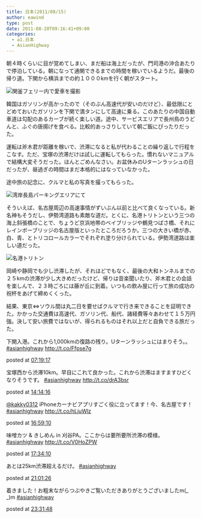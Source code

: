 ```yaml
---
title: 日本(2011/08/15)
author: eawind
type: post
date: 2011-08-20T09:16:41+09:00
categories:
  - a1.日本
  - AsianHighway
---
```

朝４時くらいに目が覚めてしまい、まだ船は海上だったが、門司港の沖合あたりで停泊している。朝になって通関できるまでの時間を稼いでいるようだ。最後の帰り道。下関から横浜までの約１０００kmを行く朝がスタート。

![関釜フェリー内で愛車を撮影](/img/wp/2011/08/CIMG17811.jpg)

<div>
  韓国はガソリンが高かったので（そのぶん高速代が安いのだけど）、最低限にとどめておいたガソリンを下関で満タンにして高速に乗る。このあたりの中国自動車道は勾配のあるカーブが続く楽しい道。途中、サービスエリアで長州鳥のうどんと、ふぐの唐揚げを食べる。比較的あっさりしていて朝ご飯にぴったりだった。
</div>

運転は斧木君が距離を稼いで、渋滞になると私が代わることの繰り返しで行程をこなす。ただ、宝塚の渋滞だけは試しに運転してもらった。慣れないマニュアルで結構大変そうだった。ほんとごめんなさい。お盆休みのUターンラッシュの日だったが、昼過ぎの時間はまだ本格的にはなっていなかった。

途中旅の記念に、クルマと私の写真を撮ってもらった。

![湾岸長島パーキングエリアにて](/img/wp/2011/08/CIMG1784.jpg)

そういえば、名古屋周辺の高速事情がずいぶん以前と比べて良くなっている。新名神もそうだし、伊勢湾道路も素敵な道だ。とくに、名港トリトンという三つの海上斜張橋のことで、ちょうど京浜地帯のベイブリッジや鶴見つばさ橋、それにレインボーブリッジの名古屋版といったところだろうか。三つの大きい橋が赤、白、青、とトリコロールカラーでそれぞれ塗り分けられている。伊勢湾道路は楽しい道だった。

![名港トリトン](/img/wp/2011/08/CIMG17891.jpg)

<div>
  岡崎や静岡でも少し渋滞したが、それほどでもなく、最後の大和トンネルまでの２５kmの渋滞が少し大きめだったけど、帰りは音楽聞いたり、斧木君との会話を楽しんで、２３時ごろには藤が丘に到着。いつもの飲み屋に行って旅の成功の祝杯をあげて締めくくった。
</div>

結果、東京⇔ソウル間は丸二日を要せばクルマで行き来できることを証明できた。かかった交通費は高速代、ガソリン代、船代、諸経費等々あわせて１５万円強。決して安い旅費ではないが、得られるものはそれ以上だと自負できる旅だった。

<div class="tl-tweet">
  <p class="tl-text">
    下関入港。これから1,000kmの復路の残り。Uターンラッシュにはまりそう。。 <a href="http://twitter.com/search?q=%23asianhighway" target="_blank">#asianhighway</a> <a href="http://t.co/Ffpse7g" target="_blank">http://t.co/Ffpse7g</a>
  </p>

  <p class="tl-posted">
    posted at <a href="http://twitter.com/eawind/status/102866913029402624" target="_blank">07:19:17</a>
  </p>
</div>

<div class="tl-tweet">
  <p class="tl-text">
    宝塚西から渋滞10km。早目にこれて良かった。これから渋滞はますますひどくなりそうです。 <a href="http://twitter.com/search?q=%23asianhighway" target="_blank">#asianhighway</a> <a href="http://t.co/drA3bsr" target="_blank">http://t.co/drA3bsr</a>
  </p>

  <p class="tl-posted">
    posted at <a href="http://twitter.com/eawind/status/102971346170023936" target="_blank">14:14:16</a>
  </p>
</div>

<div class="tl-tweet">
  <p class="tl-text">
    <a href="http://twitter.com/kakky0312" target="_blank">@kakky0312</a> iPhoneカーナビアプリすごく役に立ってます！今、名古屋です！ <a href="http://twitter.com/search?q=%23asianhighway" target="_blank">#asianhighway</a> <a href="http://t.co/hLjuWlz" target="_blank">http://t.co/hLjuWlz</a>
  </p>

  <p class="tl-posted">
    posted at <a href="http://twitter.com/eawind/status/103012844072738817" target="_blank">16:59:10</a>
  </p>
</div>

<div class="tl-tweet">
  <p class="tl-text">
    味噌カツ & きしめん in 刈谷PA。ここからは要所要所渋滞の模様。 <a href="http://twitter.com/search?q=%23asianhighway" target="_blank">#asianhighway</a> <a href="http://t.co/V0HoZPW" target="_blank">http://t.co/V0HoZPW</a>
  </p>

  <p class="tl-posted">
    posted at <a href="http://twitter.com/eawind/status/103021653302312960" target="_blank">17:34:10</a>
  </p>
</div>

<div class="tl-tweet">
  <p class="tl-text">
    あとは25km渋滞超えるだけ。 <a href="http://twitter.com/search?q=%23asianhighway" target="_blank">#asianhighway</a>
  </p>

  <p class="tl-posted">
    posted at <a href="http://twitter.com/eawind/status/103073811737493504" target="_blank">21:01:26</a>
  </p>
</div>

<div class="tl-tweet">
  <p class="tl-text">
    着きました！お粗末ながらつぶやきご覧いただきありがとうございましたm(_ _)m <a href="http://twitter.com/search?q=%23asianhighway" target="_blank">#asianhighway</a>
  </p>

  <p class="tl-posted">
    posted at <a href="http://twitter.com/eawind/status/103111654375559169" target="_blank">23:31:48</a>
  </p>
</div>
